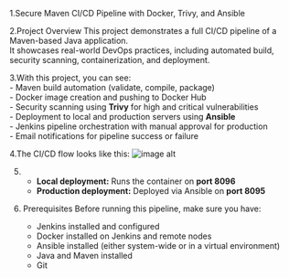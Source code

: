 1.Secure Maven CI/CD Pipeline with Docker, Trivy, and Ansible

2.Project Overview
    This project demonstrates a full CI/CD pipeline of a Maven-based Java application.  
    It showcases real-world DevOps practices, including automated build, security scanning, containerization, and deployment.

3.With this project, you can see:  
    - Maven build automation (validate, compile, package)  
    - Docker image creation and pushing to Docker Hub  
    - Security scanning using **Trivy** for high and critical vulnerabilities  
    - Deployment to local and production servers using **Ansible**  
    - Jenkins pipeline orchestration with manual approval for production  
    - Email notifications for pipeline success or failure
  

4.The CI/CD flow looks like this:
    ![image alt](https://github.com/utsav0514/mvn_app_CI-CD_trivy_and_ansible/blob/main/pipeline.png)
    
5.
    - **Local deployment:** Runs the container on **port 8096**  
    - **Production deployment:** Deployed via Ansible on **port 8095**

6. Prerequisites
    Before running this pipeline, make sure you have:  
    - Jenkins installed and configured  
    - Docker installed on Jenkins and remote nodes  
    - Ansible installed (either system-wide or in a virtual environment)  
    - Java and Maven installed  
    - Git
  


    
